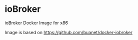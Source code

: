# ioBroker
ioBroker Docker Image for x86

Image is based on https://github.com/buanet/docker-iobroker
